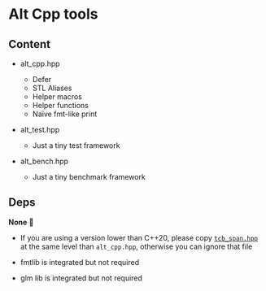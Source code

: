 # Alt Cpp tools

## Content

- alt_cpp.hpp
    - Defer
    - STL Aliases
    - Helper macros
    - Helper functions
    - Naïve fmt-like print

- alt_test.hpp
    - Just a tiny test framework

- alt_bench.hpp
    - Just a tiny benchmark framework


## Deps

**None** 🥳

- If you are using a version lower than C++20, please copy [`tcb_span.hpp`](https://github.com/tcbrindle/span/blob/master/include/tcb/span.hpp) at the same level than `alt_cpp.hpp`, otherwise you can ignore that file

- fmtlib is integrated but not required

- glm lib is integrated but not required
